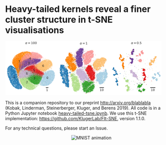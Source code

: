# Heavy-tailed kernels reveal a finer cluster structure in t-SNE visualisations

![MNIST t-SNE with different degrees of freedom](heavy-tailed-tsne-mnist.png)

This is a companion repository to our preprint http://arxiv.org/blablabla (Kobak, Linderman, Steinerberger, Kluger, and Berens 2019). All code is in a Python Jupyter notebook [heavy-tailed-tsne.ipynb](https://github.com/dkobak/finer-tsne/blob/master/heavy-tailed-tsne.ipynb). We use this t-SNE implementation: https://github.com/KlugerLab/FIt-SNE, version 1.1.0.

For any technical questions, please start an Issue.

&nbsp;&nbsp;&nbsp;&nbsp;&nbsp;&nbsp;&nbsp;&nbsp;&nbsp;&nbsp;&nbsp;&nbsp;&nbsp;&nbsp;&nbsp;&nbsp;&nbsp;&nbsp;&nbsp;&nbsp;&nbsp;&nbsp;&nbsp;&nbsp;&nbsp;&nbsp;&nbsp;&nbsp;&nbsp;&nbsp;&nbsp;&nbsp;&nbsp;&nbsp;&nbsp;&nbsp;&nbsp;&nbsp;&nbsp;&nbsp;&nbsp;&nbsp;&nbsp;&nbsp;&nbsp;&nbsp;&nbsp;&nbsp;&nbsp;&nbsp;&nbsp;&nbsp;&nbsp;&nbsp;![MNIST animation](animations/mnist.gif)
